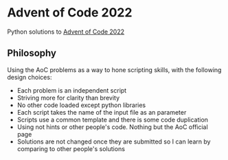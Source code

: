 # Advent of Code 2022

Python solutions to [Advent of Code 2022](https://adventofcode.com/)

## Philosophy

Using the AoC problems as a way to hone scripting skills, with the following
design choices:

- Each problem is an independent script
- Striving more for clarity than brevity
- No other code loaded except python libraries
- Each script takes the name of the input file as an parameter
- Scripts use a common template and there is some code duplication
- Using not hints or other people's code. Nothing but the AoC official page
- Solutions are not changed once they are submitted so I can learn by comparing to other people's solutions
